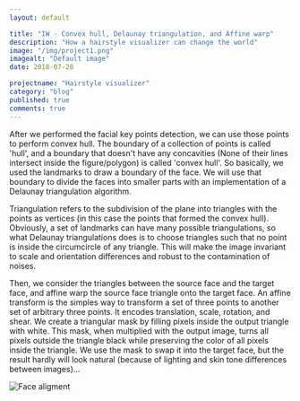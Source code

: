 ```yaml
---
layout: default

title: "IW - Convex hull, Delaunay triangulation, and Affine warp"
description: "How a hairstyle visualizer can change the world"
image: "/img/project1.png"
imagealt: "Default image"
date: 2018-07-28

projectname: "Hairstyle visualizer"
category: "blog"
published: true
comments: true
---
```


After we performed the facial key points detection, we can use those points to perform convex hull. The boundary of a collection of points is called 'hull', and a boundary that doesn't have any concavities (None of their lines intersect inside the figure/polygon) is called 'convex hull'. So basically, we used the landmarks to draw a boundary of the face. We will use that boundary to divide the faces into smaller parts with an implementation of a Delaunay triangulation algorithm. 

Triangulation refers to the subdivision of the plane into triangles with the points as vertices (in this case the points that formed the convex hull). Obviously, a set of landmarks can have many possible triangulations, so what Delaunay triangulations does is to choose triangles such that no point is inside the circumcircle of any triangle. This will make the image invariant to scale and orientation differences and robust to the contamination of noises. 

Then, we consider the triangles between the source face and the target face, and affine warp the source face triangle onto the target face. An affine transform is the simples way to transform a set of three points to another set of arbitrary three points. It encodes translation, scale, rotation, and shear. We create a triangular mask by filling pixels inside the output triangle with white. This mask, when multiplied with the output image, turns all pixels outside the triangle black while preserving the color of all pixels inside the triangle. We use the mask to swap it into the target face, but the result hardly will look natural (because of lighting and skin tone differences between images)...


![Face aligment](../../../../img-posts/hairstyle/iw-face-aligment.png)

